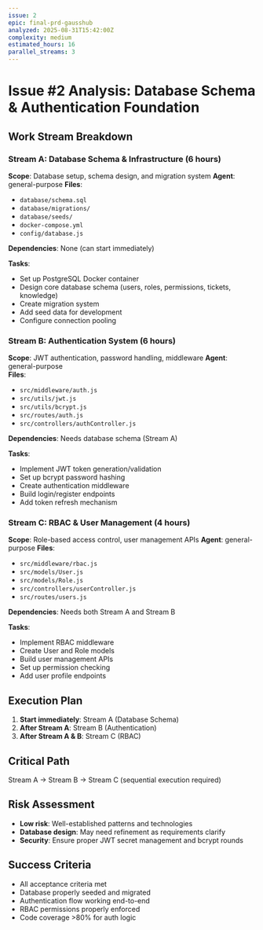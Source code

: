 ```yaml
---
issue: 2
epic: final-prd-gausshub
analyzed: 2025-08-31T15:42:00Z
complexity: medium
estimated_hours: 16
parallel_streams: 3
---
```


# Issue #2 Analysis: Database Schema & Authentication Foundation

## Work Stream Breakdown

### Stream A: Database Schema & Infrastructure (6 hours)
**Scope**: Database setup, schema design, and migration system
**Agent**: general-purpose
**Files**: 
- `database/schema.sql`
- `database/migrations/`
- `database/seeds/`
- `docker-compose.yml`
- `config/database.js`

**Dependencies**: None (can start immediately)

**Tasks**:
- Set up PostgreSQL Docker container
- Design core database schema (users, roles, permissions, tickets, knowledge)
- Create migration system
- Add seed data for development
- Configure connection pooling

### Stream B: Authentication System (6 hours)
**Scope**: JWT authentication, password handling, middleware
**Agent**: general-purpose  
**Files**:
- `src/middleware/auth.js`
- `src/utils/jwt.js`
- `src/utils/bcrypt.js`
- `src/routes/auth.js`
- `src/controllers/authController.js`

**Dependencies**: Needs database schema (Stream A)

**Tasks**:
- Implement JWT token generation/validation
- Set up bcrypt password hashing
- Create authentication middleware
- Build login/register endpoints
- Add token refresh mechanism

### Stream C: RBAC & User Management (4 hours)
**Scope**: Role-based access control, user management APIs
**Agent**: general-purpose
**Files**:
- `src/middleware/rbac.js`
- `src/models/User.js`
- `src/models/Role.js`
- `src/controllers/userController.js`
- `src/routes/users.js`

**Dependencies**: Needs both Stream A and Stream B

**Tasks**:
- Implement RBAC middleware
- Create User and Role models
- Build user management APIs
- Set up permission checking
- Add user profile endpoints

## Execution Plan

1. **Start immediately**: Stream A (Database Schema)
2. **After Stream A**: Stream B (Authentication) 
3. **After Stream A & B**: Stream C (RBAC)

## Critical Path
Stream A → Stream B → Stream C (sequential execution required)

## Risk Assessment
- **Low risk**: Well-established patterns and technologies
- **Database design**: May need refinement as requirements clarify
- **Security**: Ensure proper JWT secret management and bcrypt rounds

## Success Criteria
- All acceptance criteria met
- Database properly seeded and migrated
- Authentication flow working end-to-end
- RBAC permissions properly enforced
- Code coverage >80% for auth logic